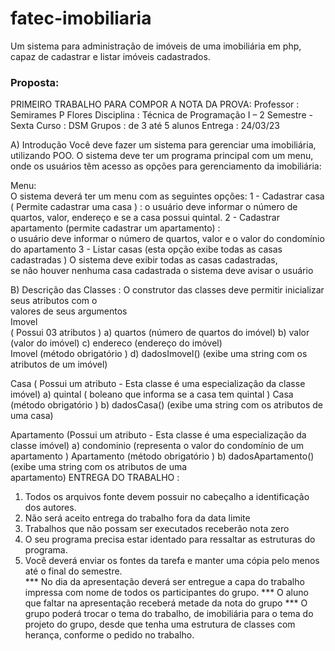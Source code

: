 # fatec-imobiliaria

  Um sistema para administração de imóveis de uma imobiliária em php, capaz de cadastrar e listar imóveis cadastrados.
  
### Proposta: 

PRIMEIRO TRABALHO PARA COMPOR A NOTA DA PROVA: 
Professor : Semirames P Flores 
Disciplina : Técnica de Programação I – 2 Semestre - Sexta 
Curso :  DSM 
Grupos : de 3 até 5 alunos 
Entrega :   24/03/23 
 
A) Introdução 
  Você deve fazer um sistema para gerenciar uma imobiliária,  utilizando POO. 
  O sistema deve ter um programa principal com um menu, onde os usuários têm 
  acesso as opções para gerenciamento da imobiliária: 
   
 
 
Menu:  
  O sistema deverá ter um menu com as seguintes opções: 
1 - Cadastrar casa  ( Permite cadastrar uma casa ) : 
o usuário deve informar o número de quartos, valor, endereço e se a casa possui 
quintal. 
2 - Cadastrar apartamento (permite cadastrar um apartamento) :  
o usuário deve informar o número de quartos, valor e o valor do condomínio do 
apartamento 
  3 - Listar casas  (esta opção exibe todas as casas cadastradas ) 
    O sistema deve exibir todas as casas cadastradas,        
    se não houver nenhuma casa cadastrada o sistema deve avisar o usuário  
     
B) Descrição das Classes : 
  O construtor das classes deve permitir inicializar seus atributos com o  
  valores de seus argumentos     
  Imovel   
    ( Possui 03 atributos ) 
    a) quartos (número de quartos do imóvel) 
    b) valor    (valor do imóvel) 
    c) endereco (endereço do imóvel)     
  Imovel (método obrigatório ) 
    d) dadosImovel()  (exibe uma string com os atributos de um imóvel) 
     
  Casa ( Possui um atributo - Esta classe é uma especialização da classe imóvel) 
    a) quintal ( boleano que informa se a casa tem quintal ) 
  Casa (método obrigatório ) 
    b) dadosCasa()  (exibe uma string com os atributos de uma  casa) 
     
  Apartamento (Possui um atributo - Esta classe é uma especialização da classe imóvel) 
    a) condominio (representa o valor do condomínio de um apartamento ) 
  Apartamento (método obrigatório ) 
b) dadosApartamento()  (exibe uma string com os atributos de uma  
apartamento) 
  ENTREGA DO TRABALHO : 
  1) Todos os arquivos fonte devem possuir no cabeçalho a identificação dos autores. 
  2) Não será aceito entrega do trabalho fora da data limite 
  3) Trabalhos que não possam ser executados receberão nota zero 
  4) O seu programa precisa estar identado para ressaltar as estruturas do programa. 
  5) Você deverá enviar os fontes da tarefa e manter uma cópia pelo menos até o final 
do semestre.  
***  No dia da apresentação deverá ser entregue a capa do trabalho impressa com nome de 
todos os participantes do grupo. 
*** O aluno que faltar na apresentação receberá metade da nota do grupo 
*** O grupo poderá trocar o tema do trabalho, de imobiliária para o tema do projeto do 
grupo, desde que tenha uma estrutura de classes com herança, conforme o  pedido no 
trabalho. 
